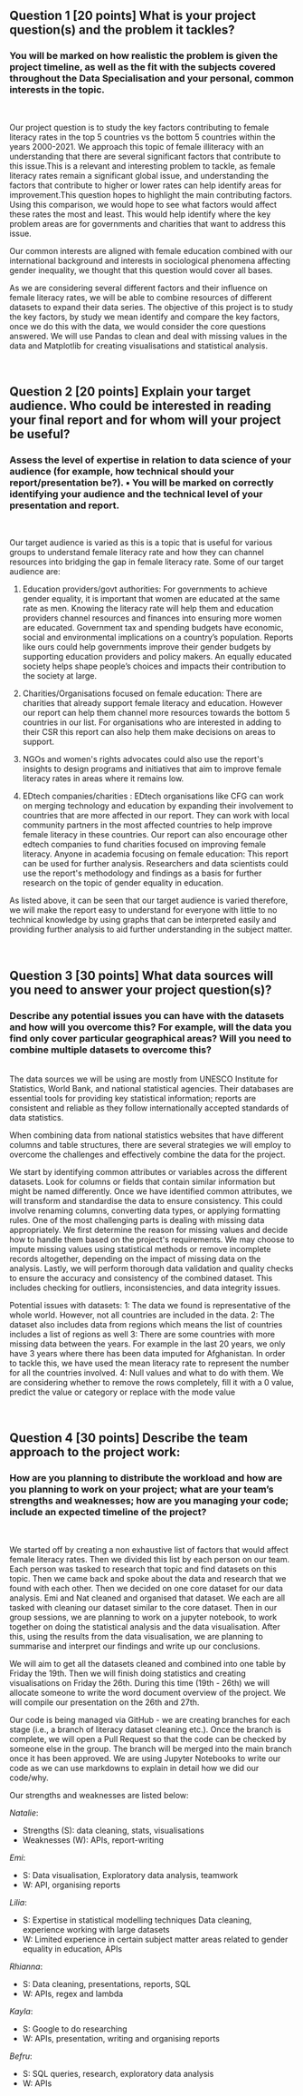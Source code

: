 ## Question 1 [20 points] What is your project question(s) and the problem it tackles? 
### You will be marked on how realistic the problem is given the project timeline, as well as the fit with the subjects covered throughout the Data Specialisation and your personal, common interests in the topic. 
<br>

Our project question is to study the key factors contributing to female literacy rates in the top 5 countries vs the bottom 5 countries within the years 2000-2021. We approach this topic of female illiteracy with an understanding that there are several significant factors that contribute to this issue.This is a relevant and interesting problem to tackle, as female literacy rates remain a significant global issue, and understanding the factors that contribute to higher or lower rates can help identify areas for improvement.This question hopes to highlight the main contributing factors. Using this comparison, we would hope to see what factors would affect these rates the most and least. This would help identify where the key problem areas are for governments and charities that want to address this issue. 

Our common interests are aligned with female education combined with our international background and interests in sociological phenomena affecting gender inequality, we thought that this question would cover all bases. 

As we are considering several different factors and their influence on female literacy rates, we will be able to combine resources of different datasets to expand their data series. The objective of this project is to study the key factors, by study we mean identify and compare the key factors, once we do this with the data, we would consider the core questions answered. We will use Pandas to clean and deal with missing values in the data and Matplotlib for creating visualisations and statistical analysis.

<br>

## Question 2 [20 points] Explain your target audience. Who could be interested in reading your final report and for whom will your project be useful?
### Assess the level of expertise in relation to data science of your audience (for example, how technical should your report/presentation be?). ▪ You will be marked on correctly identifying your audience and the technical level of your presentation and report.
<br>

Our target audience is varied as this is a topic that is useful for various groups to understand female literacy rate and how they can channel resources into bridging the gap in female literacy rate. Some of our target audience are:

1) Education providers/govt authorities: For governments to achieve gender equality, it is important that women are educated at the same rate as men. Knowing the literacy rate will help them and education providers channel resources and finances into ensuring more women are educated. Government tax and spending budgets have economic, social and environmental implications on a country’s population. Reports like ours could help governments improve their gender budgets by supporting education providers and policy makers. An equally educated society helps shape people’s choices and impacts their contribution to the society at large.

2) Charities/Organisations focused on female education: There are charities that already support female literacy and education. However our report can help them channel more resources towards the bottom 5 countries in our list. For organisations who are interested in adding to their CSR this report can also help them make decisions on areas to support.

3) NGOs and women's rights advocates could also use the report's insights to design programs and initiatives that aim to improve female literacy rates in areas where it remains low. 

4) EDtech companies/charities : EDtech organisations like CFG can work on merging technology and education by expanding their involvement to countries that are more affected in our report. They can work with local community partners in the most affected countries to help improve female literacy in these countries. Our report can also encourage other edtech companies to fund charities focused on improving female literacy.
Anyone in academia focusing on female education: This report can be used for further analysis. Researchers and data scientists could use the report's methodology and findings as a basis for further research on the topic of gender equality in education.


As listed above, it can be seen that our target audience is varied therefore, we will make the report easy to understand for everyone with little to no technical knowledge by using graphs that can be interpreted easily and providing further analysis to aid further understanding in the subject matter.

<br>

## Question 3 [30 points] What data sources will you need to answer your project question(s)?
### Describe any potential issues you can have with the datasets and how will you overcome this? For example, will the data you find only cover particular geographical areas? Will you need to combine multiple datasets to overcome this?
<br>
The data sources we will be using are mostly from UNESCO Institute for Statistics, World Bank, and national statistical agencies. Their databases are essential tools for providing key statistical information; reports are consistent and reliable as they follow internationally accepted standards of data statistics. 

When combining data from national statistics websites that have different columns and table structures, there are several strategies we will employ to overcome the challenges and effectively combine the data for the project.

We start by identifying common attributes or variables across the different datasets. Look for columns or fields that contain similar information but might be named differently. Once we have identified common attributes, we will transform and standardise the data to ensure consistency. This could involve renaming columns, converting data types, or applying formatting rules. One of the most challenging parts is dealing with missing data appropriately. We first determine the reason for missing values and decide how to handle them based on the project's requirements. We may choose to impute missing values using statistical methods or remove incomplete records altogether, depending on the impact of missing data on the analysis. Lastly, we will perform thorough data validation and quality checks to ensure the accuracy and consistency of the combined dataset. This includes checking for outliers, inconsistencies, and data integrity issues.

Potential issues with datasets: 
1: The data we found is representative of the  whole world. However, not all countries are included in the data.
2: The dataset also includes data from regions which means the list of countries includes a list of regions as well
3: There are some countries with more missing data between the years. For example in the last 20 years, we only have 3 years where there has been data imputed for Afghanistan. In order to tackle this, we have used the mean literacy rate to represent the number for all the countries involved.
4: Null values and what to do with them. We are considering whether to remove the rows completely, fill it with a 0 value, predict the value or category or replace with the mode value 

<br>

## Question 4 [30 points] Describe the team approach to the project work: 
### How are you planning to distribute the workload and how are you planning to work on your project; what are your team’s strengths and weaknesses; how are you managing your code; include an expected timeline of the project?
<br>

We started off by creating a non exhaustive list of factors that would affect female literacy rates. Then we divided this list by each person on our team. Each person was tasked to research that topic and find datasets on this topic. Then we came back and spoke about the data and research that we found with each other. Then we decided on one core dataset for our data analysis. Emi and Nat cleaned and organised that dataset. We each are all tasked with cleaning our dataset similar to the core dataset. Then in our group sessions, we are planning to work on a jupyter notebook, to work together on doing the statistical analysis and the data visualisation. After this, using the results from the data visualisation, we are planning to summarise and interpret our findings and write up our conclusions. 

We will aim to get all the datasets cleaned and combined into one table by Friday the 19th. Then we will finish doing statistics and creating visualisations on Friday the 26th. During this time (19th - 26th) we will allocate someone to write the word document overview of the project. We will compile our presentation on the 26th and 27th. 

Our code is being managed via GitHub - we are creating branches for each stage (i.e., a branch of literacy dataset cleaning etc.). Once the branch is complete, we will open a Pull Request so that the code can be checked by someone else in the group. The branch will be merged into the main branch  once it has been approved. We are using Jupyter Notebooks to write our code as we can use markdowns to explain in detail how we did our code/why.

Our strengths and weaknesses are listed below:<br>

_Natalie_: <br>
* Strengths (S): data cleaning, stats, visualisations
* Weaknesses (W): APIs, report-writing

_Emi_: <br>
* S: Data visualisation, Exploratory data analysis, teamwork<br>
* W: API, organising reports

_Lilia_:<br>
* S: Expertise in statistical modelling techniques
Data cleaning, experience working with large datasets
* W: Limited experience in certain subject matter areas related to gender equality in education,
APIs

_Rhianna_: <br>
* S: Data cleaning, presentations, reports, SQL
* W: APIs, regex and lambda 


_Kayla_: <br>
* S: Google to do researching 
* W: APIs, presentation, writing and organising reports

_Befru_: <br>
* S: SQL queries, research, exploratory data analysis
* W: APIs







